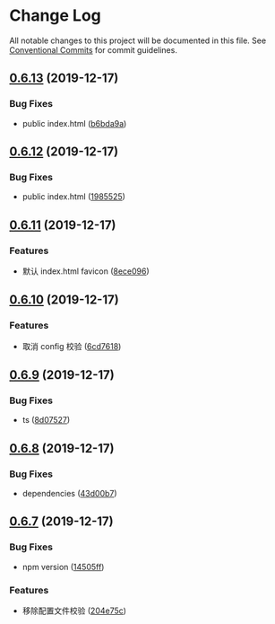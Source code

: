 # Change Log

All notable changes to this project will be documented in this file.
See [Conventional Commits](https://conventionalcommits.org) for commit guidelines.

## [0.6.13](https://github.com/ez-fe/ez/compare/v0.6.12...v0.6.13) (2019-12-17)


### Bug Fixes

* public index.html ([b6bda9a](https://github.com/ez-fe/ez/commit/b6bda9a92037f0334d2fb2610766fcd5129363ef))





## [0.6.12](https://github.com/ez-fe/ez/compare/v0.6.11...v0.6.12) (2019-12-17)


### Bug Fixes

* public index.html ([1985525](https://github.com/ez-fe/ez/commit/19855254341fa7a4cac491b613919a09e29a9a4e))





## [0.6.11](https://github.com/ez-fe/ez/compare/v0.6.10...v0.6.11) (2019-12-17)


### Features

* 默认 index.html favicon ([8ece096](https://github.com/ez-fe/ez/commit/8ece096963b5690c86ac94f5745de99ea772a2e6))





## [0.6.10](https://github.com/ez-fe/ez/compare/v0.6.9...v0.6.10) (2019-12-17)


### Features

* 取消 config 校验 ([6cd7618](https://github.com/ez-fe/ez/commit/6cd7618797dfa4b8459805e241727bd59adb990e))





## [0.6.9](https://github.com/ez-fe/ez/compare/v0.6.8...v0.6.9) (2019-12-17)


### Bug Fixes

* ts ([8d07527](https://github.com/ez-fe/ez/commit/8d0752758863b53dfed43bd718c196ea9f4a5ab3))





## [0.6.8](https://github.com/ez-fe/ez/compare/v0.6.7...v0.6.8) (2019-12-17)


### Bug Fixes

* dependencies ([43d00b7](https://github.com/ez-fe/ez/commit/43d00b7eae9195431c819a26562700ed8540cf14))





## [0.6.7](https://github.com/ez-fe/ez/compare/v0.6.6...v0.6.7) (2019-12-17)


### Bug Fixes

* npm version ([14505ff](https://github.com/ez-fe/ez/commit/14505ff941516d5db995ab64025324fa710802e6))


### Features

* 移除配置文件校验 ([204e75c](https://github.com/ez-fe/ez/commit/204e75cdbd584372a761d3c9450ab8d129b818f3))
